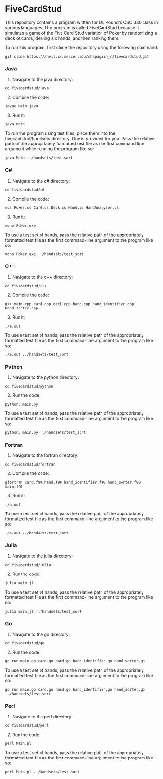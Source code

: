 # FiveCardStud

This repository contains a program written for Dr. Pound's CSC 330 class in various languages. The program is called FiveCardStud because it simulates a game of the Five Card Stud variation of Poker by randomizing a deck of cards, dealing six hands, and then ranking them.

To run this program, first clone the repository using the following command:
```
git clone https://anvil.cs.mercer.edu/chapagain_r/fivecardstud.git

```
### Java
1. Navigate to the java directory:
```
cd fivecardstud/java
```
2. Compile the code:
```
javac Main.java
```
3. Run it:
```
java Main
```

To run the program using test files, place them into the fivecardstud/handsets directory. One is provided for you. Pass the relative path of the appropriately formatted test file as the first command line argument while running the program like so:
```
java Main ../handsets/test_sort
```
### C#
1. Navigate to the c# directory:
```
cd fivecardstud/c#
```
2. Compile the code:
```
mcs Poker.cs Card.cs Deck.cs Hand.cs HandAnalyzer.cs
```
3. Run it:
```
mono Poker.exe
```
To use a test set of hands, pass the relative path of the appropriately formatted test file as the first command-line argument to the program like so:
```
mono Poker.exe ../handsets/test_sort
```

### C++
1. Navigate to the c++ directory:
```
cd fivecardstud/c++
```
2. Compile the code:
```
g++ main.cpp card.cpp deck.cpp hand.cpp hand_identifier.cpp hand_sorter.cpp
```
3. Run it:
```
./a.out
```
To use a test set of hands, pass the relative path of the appropriately formatted test file as the first command-line argument to the program like so:
```
./a.out ../handsets/test_sort
```

### Python
1. Navigate to the python directory:
```
cd fivecardstud/python
```
2. Run the code:
```
python3 main.py
```
To use a test set of hands, pass the relative path of the appropriately formatted test file as the first command-line argument to the program like so:
```
python3 main.py ../handsets/test_sort
```

### Fortran
1. Navigate to the fortran directory:
```
cd fivecardstud/fortran
```
2. Compile the code:
```
gfortran card.f90 hand.f90 hand_identifier.f90 hand_sorter.f90 main.f90
```
3. Run it:
```
./a.out
```
To use a test set of hands, pass the relative path of the appropriately formatted test file as the first command-line argument to the program like so:
```
./a.out ../handsets/test_sort
```

### Julia
1. Navigate to the julia directory:
```
cd fivecardstud/julia
```
2. Run the code:
```
julia main.jl
```
To use a test set of hands, pass the relative path of the appropriately formatted test file as the first command-line argument to the program like so:
```
julia main.jl ../handsets/test_sort
```

### Go
1. Navigate to the go directory:
```
cd fivecardstud/go
```
2. Run the code:
```
go run main.go card.go hand.go hand_identifier.go hand_sorter.go
```
To use a test set of hands, pass the relative path of the appropriately formatted test file as the first command-line argument to the program like so:
```
go run main.go card.go hand.go hand_identifier.go hand_sorter.go ../handsets/test_sort
```

### Perl
1. Navigate to the perl directory:
```
cd fivecardstud/perl
```
2. Run the code:
```
perl Main.pl
```
To use a test set of hands, pass the relative path of the appropriately formatted test file as the first command-line argument to the program like so:
```
perl Main.pl ../handsets/test_sort
```
